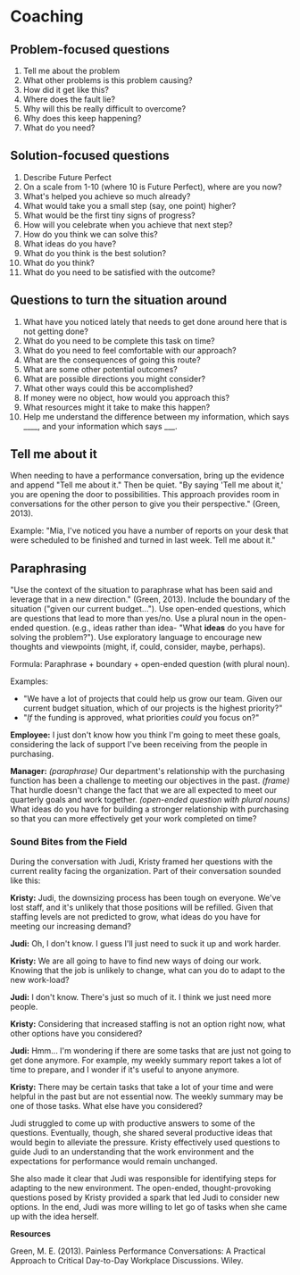 # Coaching

## Problem-focused questions

1. Tell me about the problem
1. What other problems is this problem causing?
1. How did it get like this?
1. Where does the fault lie?
1. Why will this be really difficult to overcome?
1. Why does this keep happening?
1. What do you need?

## Solution-focused questions

1. Describe Future Perfect
1. On a scale from 1-10 (where 10 is Future Perfect), where are you now?
1. What's helped you achieve so much already?
1. What would take you a small step (say, one point) higher?
1. What would be the first tiny signs of progress?
1. How will you celebrate when you achieve that next step?
1. How do you think we can solve this?
1. What ideas do you have?
1. What do you think is the best solution?
1. What do you think?
1. What do you need to be satisfied with the outcome?

## Questions to turn the situation around

1. What have you noticed lately that needs to get done around here that is not getting done?
1. What do you need to be complete this task on time?
1. What do you need to feel comfortable with our approach?
1. What are the consequences of going this route?
1. What are some other potential outcomes?
1. What are possible directions you might consider?
1. What other ways could this be accomplished?
1. If money were no object, how would you approach this?
1. What resources might it take to make this happen?
1. Help me understand the difference between my information, which says ____, and your information which says ___.

## Tell me about it

When needing to have a performance conversation, bring up the evidence and append "Tell me about it." Then be quiet. "By saying 'Tell me about it,' you are opening the door to possibilities. This approach provides room in conversations for the other person to give you their perspective." (Green, 2013).

Example: "Mia, I've noticed you have a number of reports on your desk that were scheduled to be finished and turned in last week. Tell me about it."

## Paraphrasing

"Use the context of the situation to paraphrase what has been said and leverage that in a new direction." (Green, 2013). Include the boundary of the situation ("given our current budget..."). Use open-ended questions, which are questions that lead to more than yes/no. Use a plural noun in the open-ended question. (e.g., ideas rather than idea- "What **ideas** do you have for solving the problem?"). Use exploratory language to encourage new thoughts and viewpoints (might, if, could, consider, maybe, perhaps).

Formula: Paraphrase + boundary + open-ended question (with plural noun).

Examples: 

* "We have a lot of projects that could help us grow our team. Given our current budget situation, which of our projects is the highest priority?"
* "*If* the funding is approved, what priorities *could* you focus on?"

**Employee:** I just don't know how you think I'm going to meet these goals, considering the lack of support I've been receiving from the people in purchasing.

**Manager:** *(paraphrase)* Our department's relationship with the purchasing function has been a challenge to meeting our objectives in the past. *(frame)* That hurdle doesn't change the fact that we are all expected to meet our quarterly goals and work together. *(open-ended question with plural nouns)* What ideas do you have for building a stronger relationship with purchasing so that you can more effectively get your work completed on time?

### Sound Bites from the Field

During the conversation with Judi, Kristy framed her questions with the current reality facing the organization. Part of their conversation sounded like this:

**Kristy:** Judi, the downsizing process has been tough on everyone. We've lost staff, and it's unlikely that those positions will be refilled. Given that staffing levels are not predicted to grow, what ideas do you have for meeting our increasing demand?

**Judi:** Oh, I don't know. I guess I'll just need to suck it up and work harder.

**Kristy:** We are all going to have to find new ways of doing our work. Knowing that the job is unlikely to change, what can you do to adapt to the new work-load?

**Judi:** I don't know. There's just so much of it. I think we just need more people.

**Kristy:** Considering that increased staffing is not an option right now, what other options have you considered?

**Judi:** Hmm... I'm wondering if there are some tasks that are just not going to get done anymore. For example, my weekly summary report takes a lot of time to prepare, and I wonder if it's useful to anyone anymore.

**Kristy:** There may be certain tasks that take a lot of your time and were helpful in the past but are not essential now. The weekly summary may be one of those tasks. What else have you considered?

Judi struggled to come up with productive answers to some of the questions.
Eventually, though, she shared several productive ideas that would begin to alleviate the pressure. Kristy effectively used questions to guide Judi to an understanding that the work environment and the expectations for performance would remain unchanged.

She also made it clear that Judi was responsible for identifying steps for adapting to the new environment.
The open-ended, thought-provoking questions posed by Kristy provided a spark that led Judi to consider new options. In the end, Judi was more willing to let go of tasks when she came up with the idea herself.

**Resources**

Green, M. E. (2013). Painless Performance Conversations: A Practical Approach to Critical Day-to-Day Workplace Discussions. Wiley.


